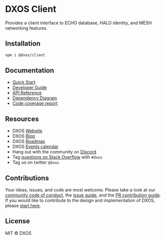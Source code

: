 # DXOS Client
Provides a client interface to ECHO database, HALO identity, and MESH networking features.

## Installation
```bash
npm i @dxos/client
```

## Documentation
- [Quick Start]()
- [Developer Guide]()
- [API Reference]()
- [Dependency Diagram]()
- [Code coverage report]()

## Resources
- DXOS [Website]()
- DXOS [Blog]()
- DXOS [Roadmap]()
- DXOS [Events calendar]()
- Hang out with the community on [Discord]()
- Tag [questions on Stack Overflow]() with `#dxos`
- Tag us on twitter `@dxos`

## Contributions
Your ideas, issues, and code are most welcome. Please take a look at our [community code of conduct](), the [issue guide](), and the [PR contribution guide](). If you would like to contribute to the design and implementation of DXOS, please [start here]().

## License

MIT © DXOS
